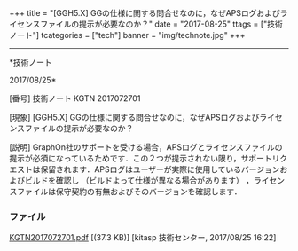 ﻿+++
title = "[GGH5.X] GGの仕様に関する問合せなのに，なぜAPSログおよびライセンスファイルの提示が必要なのか？"
date = "2017-08-25"
ttags = ["技術ノート"]
tcategories = ["tech"]
banner = "img/technote.jpg"
+++

-----------------------------------------------------------------------------------------------------------------------------

*技術ノート

2017/08/25*


[番号]
技術ノート KGTN 2017072701

[現象]
[GGH5.X]
GGの仕様に関する問合せなのに，なぜAPSログおよびライセンスファイルの提示が必要なのか？

[説明]
GraphOn社のサポートを受ける場合，APSログとライセンスファイルの提示が必須になっているためです．この２つが提示されない限り，サポートリクエストは保留されます．APSログはユーザーが実際に使用しているバージョンおよびビルドを確認し
（ビルドよって仕様が異なる場合があります）
，ライセンスファイルは保守契約の有無およびそのバージョンを確認します．


### ファイル

 
 


[KGTN2017072701.pdf](http://techreport.kitasp.net/attachments/download/3764/KGTN2017072701.pdf)
 [(37.3 KB)] [kitasp 技術センター, 2017/08/25
16:22]


 


 

